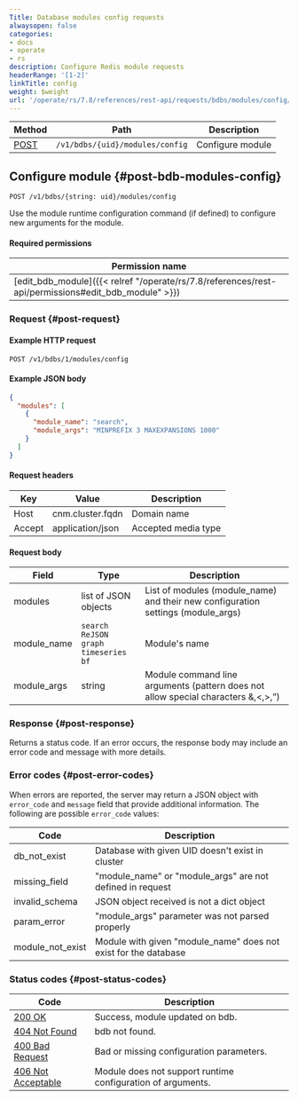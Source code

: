 ```yaml
---
Title: Database modules config requests
alwaysopen: false
categories:
- docs
- operate
- rs
description: Configure Redis module requests
headerRange: '[1-2]'
linkTitle: config
weight: $weight
url: '/operate/rs/7.8/references/rest-api/requests/bdbs/modules/config/'
---
```


| Method | Path | Description |
|--------|------|-------------|
| [POST](#post-bdb-modules-config) | `/v1/bdbs/{uid}/modules/config` | Configure module |

## Configure module {#post-bdb-modules-config}

	POST /v1/bdbs/{string: uid}/modules/config

Use the module runtime configuration command (if defined) to configure new arguments for the module.

#### Required permissions

| Permission name |
|-----------------|
| [edit_bdb_module]({{< relref "/operate/rs/7.8/references/rest-api/permissions#edit_bdb_module" >}}) |

### Request {#post-request} 

#### Example HTTP request

	POST /v1/bdbs/1/modules/config

#### Example JSON body

```json
{
  "modules": [
    {
      "module_name": "search",
      "module_args": "MINPREFIX 3 MAXEXPANSIONS 1000"
    }
  ]
}
```

#### Request headers

| Key | Value | Description |
|-----|-------|-------------|
| Host | cnm.cluster.fqdn | Domain name |
| Accept | application/json | Accepted media type |


#### Request body

| Field | Type | Description |
|-------|------|-------------|
| modules | list of JSON objects | List of modules (module_name) and their new configuration settings (module_args) |
| module_name | `search`<br />`ReJSON`<br />`graph`<br />`timeseries`<br />`bf` | Module's name |
| module_args | string | Module command line arguments (pattern does not allow special characters &,<,>,”) |

### Response {#post-response} 

Returns a status code. If an error occurs, the response body may include an error code and message with more details.

### Error codes {#post-error-codes} 

When errors are reported, the server may return a JSON object with `error_code` and `message` field that provide additional information. The following are possible `error_code` values:

| Code | Description |
|------|-------------|
| db_not_exist | Database with given UID doesn't exist in cluster | 
| missing_field | "module_name" or "module_args" are not defined in request | 
| invalid_schema | JSON object received is not a dict object | 
| param_error | "module_args" parameter was not parsed properly | 
| module_not_exist | Module with given "module_name" does not exist for the database | 

### Status codes {#post-status-codes} 

| Code | Description |
|------|-------------|
| [200 OK](http://www.w3.org/Protocols/rfc2616/rfc2616-sec10.html#sec10.2.1) | Success, module updated on bdb. |
| [404 Not Found](http://www.w3.org/Protocols/rfc2616/rfc2616-sec10.html#sec10.4.5) | bdb not found. |
| [400 Bad Request](http://www.w3.org/Protocols/rfc2616/rfc2616-sec10.html#sec10.4.1) | Bad or missing configuration parameters. |
| [406 Not Acceptable](http://www.w3.org/Protocols/rfc2616/rfc2616-sec10.html#sec10.4.7) | Module does not support runtime configuration of arguments. |
